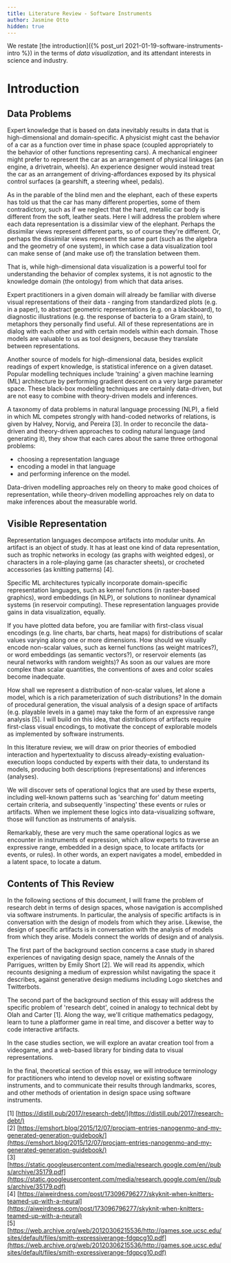 ```yaml
---
title: Literature Review - Software Instruments
author: Jasmine Otto
hidden: true
---
```


We restate [the introduction]({% post_url 2021-01-19-software-instruments-intro %}) in the terms of *data visualization*, and its attendant interests in science and industry.

# Introduction
## Data Problems
Expert knowledge that is based on data inevitably results in data that is high-dimensional and domain-specific. A physicist might cast the behavior of a car as a function over time in phase space (coupled appropriately to the behavior of other functions representing cars). A mechanical engineer might prefer to represent the car as an arrangement of physical linkages (an engine, a drivetrain, wheels). An experience designer would instead treat the car as an arrangement of driving-affordances exposed by its physical control surfaces (a gearshift, a steering wheel, pedals).

As in the parable of the blind men and the elephant, each of these experts has told us that the car has many different properties, some of them contradictory, such as if we neglect that the hard, metallic car body is different from the soft, leather seats. Here I will address the problem where each data representation is a dissimilar view of the elephant. Perhaps the dissimilar views represent different parts, so of course they're different. Or, perhaps the dissimilar views represent the same part (such as the algebra and the geometry of one system), in which case a data visualization tool can make sense of (and make use of) the translation between them.

That is, while high-dimensional data visualization is a powerful tool for understanding the behavior of complex systems, it is not agnostic to the knowledge domain (the ontology) from which that data arises.

Expert practitioners in a given domain will already be familiar with diverse visual representations of their data - ranging from standardized plots (e.g. in a paper), to abstract geometric representations (e.g. on a blackboard), to diagnostic illustrations (e.g. the response of bacteria to a Gram stain), to metaphors they personally find useful. All of these representations are in dialog with each other and with certain models within each domain. Those models are valuable to us as tool designers, because they translate between representations.

Another source of models for high-dimensional data, besides explicit readings of expert knowledge, is statistical inference on a given dataset. Popular modelling techniques include 'training' a given machine learning (ML) architecture by performing gradient descent on a very large parameter space. These black-box modelling techniques are certainly data-driven, but are not easy to combine with theory-driven models and inferences.

A taxonomy of data problems in natural language processing (NLP), a field in which ML competes strongly with hand-coded networks of relations, is given by Halvey, Norvig, and Pereira [3]. In order to reconcile the data-driven and theory-driven approaches to coding natural language (and generating it), they show that each cares about the same three orthogonal problems:

* choosing a representation language
* encoding a model in that language
* and performing inference on the model. 
  
Data-driven modelling approaches rely on theory to make good choices of representation, while theory-driven modelling approaches rely on data to make inferences about the measurable world.
## Visible Representation
Representation languages decompose artifacts into modular units. An artifact is an object of study. It has at least one kind of data representation, such as trophic networks in ecology (as graphs with weighted edges), or characters in a role-playing game (as character sheets), or crocheted accessories (as knitting patterns) [4].

Specific ML architectures typically incorporate domain-specific representation languages, such as kernel functions (in raster-based graphics), word embeddings (in NLP), or solutions to nonlinear dynamical systems (in reservoir computing). These representation languages provide gains in data visualization, equally.

If you have plotted data before, you are familiar with first-class visual encodings (e.g. line charts, bar charts, heat maps) for distributions of scalar values varying along one or more dimensions. How should we visually encode non-scalar values, such as kernel functions (as weight matrices?), or word embeddings (as semantic vectors?), or reservoir elements (as neural networks with random weights)? As soon as our values are more complex than scalar quantities, the conventions of axes and color scales become inadequate.

How shall we represent a distribution of non-scalar values, let alone a model, which is a rich parameterization of such distributions? In the domain of procedural generation, the visual analysis of a design space of artifacts (e.g. playable levels in a game) may take the form of an expressive range analysis [5]. I will build on this idea, that distributions of artifacts require first-class visual encodings, to motivate the concept of explorable models as implemented by software instruments.

In this literature review, we will draw on prior theories of embodied interaction and hypertextuality to discuss already-existing evaluation-execution loops conducted by experts with their data, to understand its models, producing both descriptions (representations) and inferences (analyses).

We will discover sets of operational logics that are used by these experts, including well-known patterns such as 'searching for' datum meeting certain criteria, and subsequently 'inspecting' these events or rules or artifacts. When we implement these logics into data-visualizing software, those will function as instruments of analysis.

Remarkably, these are very much the same operational logics as we encounter in instruments of expression, which allow experts to traverse an expressive range, embedded in a design space, to locate artifacts (or events, or rules). In other words, an expert navigates a model, embedded in a latent space, to locate a datum.
## Contents of This Review
In the following sections of this document, I will frame the problem of research debt in terms of design spaces, whose navigation is accomplished via software instruments. In particular, the analysis of specific artifacts is in conversation with the design of models from which they arise. Likewise, the design of specific artifacts is in conversation with the analysis of models from which they arise. Models connect the worlds of design and of analysis.

The first part of the background section concerns a case study in shared experiences of navigating design space, namely the Annals of the Parrigues, written by Emily Short [2]. We will read its appendix, which recounts designing a medium of expression whilst navigating the space it describes, against generative design mediums including Logo sketches and Twitterbots.

The second part of the background section of this essay will address the specific problem of 'research debt', coined in analogy to technical debt by Olah and Carter [1]. Along the way, we'll critique mathematics pedagogy, learn to tune a platformer game in real time, and discover a better way to code interactive artifacts.

In the case studies section, we will explore an avatar creation tool from a videogame, and a web-based library for binding data to visual representations.

In the final, theoretical section of this essay, we will introduce terminology for practitioners who intend to develop novel or existing software instruments, and to communicate their results through landmarks, scores, and other methods of orientation in design space using software instruments.

[1] [https://distill.pub/2017/research-debt/](https://distill.pub/2017/research-debt/)  
[2] [https://emshort.blog/2015/12/07/procjam-entries-nanogenmo-and-my-generated-generation-guidebook/](https://emshort.blog/2015/12/07/procjam-entries-nanogenmo-and-my-generated-generation-guidebook/)  
[3] [https://static.googleusercontent.com/media/research.google.com/en//pubs/archive/35179.pdf](https://static.googleusercontent.com/media/research.google.com/en//pubs/archive/35179.pdf)  
[4] [https://aiweirdness.com/post/173096796277/skyknit-when-knitters-teamed-up-with-a-neural](https://aiweirdness.com/post/173096796277/skyknit-when-knitters-teamed-up-with-a-neural)  
[5] [https://web.archive.org/web/20120306215536/http://games.soe.ucsc.edu/sites/default/files/smith-expressiverange-fdgpcg10.pdf](https://web.archive.org/web/20120306215536/http://games.soe.ucsc.edu/sites/default/files/smith-expressiverange-fdgpcg10.pdf)  